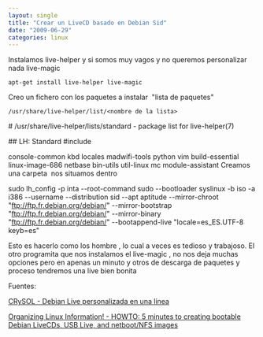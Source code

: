 ```yaml
---
layout: single
title: "Crear un LiveCD basado en Debian Sid"
date: "2009-06-29"
categories: linux
---
```


Instalamos live-helper y si somos muy vagos y no queremos personalizar nada live-magic

`apt-get install live-helper live-magic`

Creo un fichero con los paquetes a instalar  "lista de paquetes"

`/usr/share/live-helper/list/<nombre de la lista>`

\# /usr/share/live-helper/lists/standard - package list for live-helper(7)

\## LH: Standard #include <minimal>

console-common kbd locales madwifi-tools python vim build-essential linux-image-686 netbase bin-utils util-linux mc module-assistant Creamos una carpeta  nos situamos dentro

sudo lh\_config -p inta --root-command sudo --bootloader syslinux -b iso -a i386 --username <nombre de usuario> --distribution sid --apt aptitude --mirror-chroot "ftp://ftp.fr.debian.org/debian/" --mirror-bootstrap "ftp://ftp.fr.debian.org/debian/" --mirror-binary "ftp://ftp.fr.debian.org/debian/" --bootappend-live "locale=es\_ES.UTF-8 keyb=es"

Esto es hacerlo como los hombre , lo cual a veces es tedioso y trabajoso. El otro programita que nos instalamos el live-magic , no nos deja muchas opciones pero en apenas un minuto y otros de descarga de paquetes y proceso tendremos una live bien bonita

Fuentes:

[CRySOL - Debian Live personalizada en una línea](https://crysol.org/es/node/1114)

[Organizing Linux Information! - HOWTO: 5 minutes to creating bootable Debian LiveCDs, USB Live, and netboot/NFS images](https://blogs.koolwal.net/2009/04/27/howto-5-minutes-to-creating-bootable-debian-livecds-and-netboot-images/)
